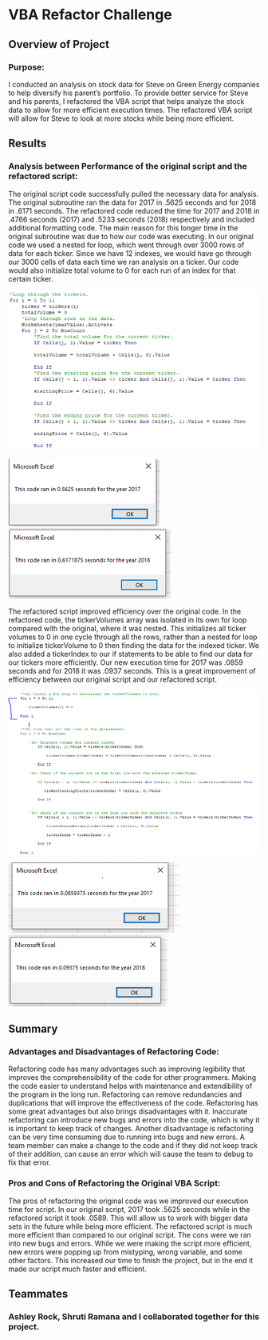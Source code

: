# VBA Refactor Challenge 

## Overview of Project

### Purpose:
I conducted an analysis on stock data for Steve on Green Energy companies to help diversify his parent’s portfolio. To provide better service for Steve and his parents, I refactored the VBA script that helps analyze the stock data to allow for more efficient execution times. The refactored VBA script will allow for Steve to look at more stocks while being more efficient.
## Results

### Analysis between Performance of the original script and the refactored script:
The original script code successfully pulled the necessary data for analysis. The original subroutine ran the data for 2017 in .5625 seconds and for 2018 in .6171 seconds. The refactored code reduced the time for 2017 and 2018 in .4766 seconds (2017) and .5233 seconds (2018) respectively and included additional formatting code. The main reason for this longer time in the original subroutine was due to how our code was executing. In our original code we used a nested for loop, which went through over 3000 rows of data for each ticker. Since we have 12 indexes, we would have go through our 3000 cells of data each time we ran analysis on a ticker. Our code would also initialize total volume to 0 for each run of an index for that certain ticker.

![Old code snippet]( https://github.com/NickFoley47/Stock-Analysis/blob/main/Resources/Old%20code%20snippet.png)


![2017 Old Code Time]( https://github.com/NickFoley47/Stock-Analysis/blob/main/Resources/2017%20Old%20Code%20Time.png)
![2018 Old Code Time]( https://github.com/NickFoley47/Stock-Analysis/blob/main/Resources/2018%20Old%20Code%20Time.png)

The refactored script improved efficiency over the original code. In the refactored code, the tickerVolumes array was isolated in its own for loop compared with the original, where it was nested. This initializes all ticker volumes to 0 in one cycle through all the rows, rather than a nested for loop to initialize tickerVolume to 0 then finding the data for the indexed ticker. We also added a tickerIndex to our if statements to be able to find our data for our tickers more efficiently. Our new execution time for 2017 was .0859 seconds and for 2018 it was .0937 seconds. This is a great improvement of efficiency between our original script and our refactored script.

![Refactored Code snippet]( https://github.com/NickFoley47/Stock-Analysis/blob/main/Resources/Refactored%20Code%20snippet.PNG)

![VBA_Challenge_2017]( https://github.com/NickFoley47/Stock-Analysis/blob/main/Resources/VBA_Challenge_2017.png)
![VBA_Challenge_2018]( https://github.com/NickFoley47/Stock-Analysis/blob/main/Resources/VBA_Challenge_2018.png)


## Summary

### Advantages and Disadvantages of Refactoring Code:
Refactoring code has many advantages such as improving legibility that improves the comprehensibility of the code for other programmers. Making the code easier to understand helps with maintenance and extendibility of the program in the long run. Refactoring can remove redundancies and duplications that will improve the effectiveness of the code. 
Refactoring has some great advantages but also brings disadvantages with it. Inaccurate refactoring can introduce new bugs and errors into the code, which is why it is important to keep track of changes. Another disadvantage is refactoring can be very time consuming due to running into bugs and new errors. A team member can make a change to the code and if they did not keep track of their addition, can cause an error which will cause the team to debug to fix that error. 

### Pros and Cons of Refactoring the Original VBA Script:
The pros of refactoring the original code was we improved our execution time for script. In our original script, 2017 took .5625 seconds while in the refactored script it took .0589. This will allow us to work with bigger data sets in the future while being more efficient. The refactored script is much more efficient than compared to our original script. 
The cons were we ran into new bugs and errors. While we were making the script more efficient, new errors were popping up from mistyping, wrong variable, and some other factors. This increased our time to finish the project, but in the end it made our script much faster and efficient. 

## Teammates

### Ashley Rock, Shruti Ramana and I collaborated together for this project. 

